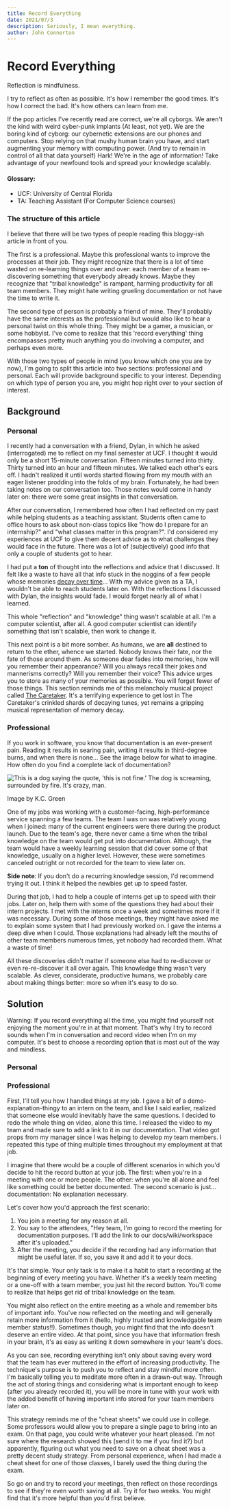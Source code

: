 ```yaml
---
title: Record Everything
date: 2021/07/3
description: Seriously, I mean everything.
author: John Connerton
---
```


# Record Everything

Reflection is mindfulness.

I try to reflect as often as possible. It's how I remember the good times. It's how I correct the bad. It's how others can learn from me.

If the pop articles I've recently read are correct, we're all cyborgs. We aren't the kind with weird cyber-punk implants (At least, not yet). We are the boring kind of cyborg: our cybernetic extensions are our phones and computers. Stop relying on that mushy human brain you have, and start augmenting your memory with computing power. (And try to remain in control of all that data yourself) Hark! We're in the age of information! Take advantage of your newfound tools and spread your knowledge scalably.

#### Glossary:

- UCF: University of Central Florida
- TA: Teaching Assistant (For Computer Science courses)

### The structure of this article

I believe that there will be two types of people reading this bloggy-ish article in front of you.

The first is a professional. Maybe this professional wants to improve the processes at their job. They might recognize that there is a lot of time wasted on re-learning things over and over: each member of a team re-discovering something that everybody already knows. Maybe they recognize that "tribal knowledge" is rampant, harming productivity for all team members. They might hate writing grueling documentation or not have the time to write it.

The second type of person is probably a friend of mine. They'll probably have the same interests as the professional but would also like to hear a personal twist on this whole thing. They might be a gamer, a musician, or some hobbyist. I've come to realize that this 'record everything' thing encompasses pretty much anything you do involving a computer, and perhaps even more.

With those two types of people in mind (you know which one you are by now), I'm going to split this article into two sections: professional and personal. Each will provide background specific to your interest. Depending on which type of person you are, you might hop right over to your section of interest.

## Background

### Personal

I recently had a conversation with a friend, Dylan, in which he asked (interrogated) me to reflect on my final semester at UCF. I thought it would only be a short 15-minute conversation. Fifteen minutes turned into thirty. Thirty turned into an hour and fifteen minutes. We talked each other's ears off. I hadn't realized it until words started flowing from my mouth with an eager listener prodding into the folds of my brain. Fortunately, he had been taking notes on our conversation too. Those notes would come in handy later on: there were some great insights in that conversation.

After our conversation, I remembered how often I had reflected on my past while helping students as a teaching assistant. Students often came to office hours to ask about non-class topics like "how do I prepare for an internship?" and "what classes matter in this program?". I'd considered my experiences at UCF to give them decent advice as to what challenges they would face in the future. There was a lot of (subjectively) good info that only a couple of students got to hear.

I had put a **ton** of thought into the reflections and advice that I discussed. It felt like a waste to have all that info stuck in the noggins of a few people whose memories [decay over time][1]... With my advice given as a TA, I wouldn't be able to reach students later on. With the reflections I discussed with Dylan, the insights would fade. I would forget nearly all of what I learned.

This whole "reflection" and "knowledge" thing wasn't scalable at all. I'm a computer scientist, after all. A good computer scientist can identify something that isn't scalable, then work to change it.

This next point is a bit more somber. As humans, we are **all** destined to return to the ether, whence we started. Nobody knows their fate, nor the fate of those around them. As someone dear fades into memories, how will you remember their appearance? Will you always recall their jokes and mannerisms correctly? Will you remember their voice? This advice urges you to store as many of your memories as possible. You will forget fewer of those things. This section reminds me of this melancholy musical project called [The Caretaker][2]. It's a terrifying experience to get lost in The Caretaker's crinkled shards of decaying tunes, yet remains a gripping musical representation of memory decay.

### Professional

If you work in software, you know that documentation is an ever-present pain. Reading it results in searing pain, writing it results in third-degree burns, and when there is none... See the image below for what to imagine. How often do you find a complete lack of documentation?

![This is a dog saying the quote, 'this is not fine.' The dog is screaming, surrounded by fire. It's crazy, man.](/images/this-is-not-fine.png)

<p style={{ textAlign: "center", marginTop: "-2em" }}>Image by K.C. Green</p>

One of my jobs was working with a customer-facing, high-performance service spanning a few teams. The team I was on was relatively young when I joined: many of the current engineers were there during the product launch. Due to the team's age, there never came a time when the tribal knowledge on the team would get put into documentation. Although, the team would have a weekly learning session that did cover some of that knowledge, usually on a higher level. However, these were sometimes canceled outright or not recorded for the team to view later on.

**Side note**: If you don't do a recurring knowledge session, I'd recommend trying it out. I think it helped the newbies get up to speed faster.

During that job, I had to help a couple of interns get up to speed with their jobs. Later on, help them with some of the questions they had about their intern projects. I met with the interns once a week and sometimes more if it was necessary. During some of those meetings, they might have asked me to explain some system that I had previously worked on. I gave the interns a deep dive when I could. Those explanations had already left the mouths of other team members numerous times, yet nobody had recorded them. What a waste of time!

All these discoveries didn't matter if someone else had to re-discover or even re-re-discover it all over again. This knowledge thing wasn't very scalable. As clever, considerate, productive humans, we probably care about making things better: more so when it's easy to do so.

## Solution

Warning: If you record everything all the time, you might find yourself not enjoying the moment you're in at that moment. That's why I try to record sounds when I'm in conversation and record video when I'm on my computer. It's best to choose a recording option that is most out of the way and mindless. 

### Personal 

### Professional

First, I'll tell you how I handled things at my job. I gave a bit of a demo-explanation-thingy to an intern on the team, and like I said earlier, realized that someone else would inevitably have the same questions. I decided to redo the whole thing on video, alone this time. I released the video to my team and made sure to add a link to it in our documentation. That video got props from my manager since I was helping to develop my team members. I repeated this type of thing multiple times throughout my employment at that job. 

I imagine that there would be a couple of different scenarios in which you'd decide to hit the record button at your job. The first: when you're in a meeting with one or more people. The other: when you're all alone and feel like something could be better documented. The second scenario is just... documentation: No explanation necessary.

Let's cover how you'd approach the first scenario:

1. You join a meeting for any reason at all.
2. You say to the attendees, "Hey team, I'm going to record the meeting for documentation purposes. I'll add the link to our docs/wiki/workspace after it's uploaded."
3. After the meeting, you decide if the recording had any information that might be useful later. If so, you save it and add it to your docs.

It's that simple. Your only task is to make it a habit to start a recording at the beginning of every meeting you have. Whether it's a weekly team meeting or a one-off with a team member, you just hit the record button. You'll come to realize that helps get rid of tribal knowledge on the team. 

You might also reflect on the entire meeting as a whole and remember bits of important info. You've now reflected on the meeting and will generally retain more information from it (hello, highly trusted and knowledgable team member status!!). Sometimes though, you might find that the info doesn't deserve an entire video. At that point, since you have that information fresh in your brain, it's as easy as writing it down somewhere in your team's docs. 

As you can see, recording everything isn't only about saving every word that the team has ever muttered in the effort of increasing productivity. The technique's purpose is to push you to reflect and stay mindful more often. I'm basically telling you to meditate more often in a drawn-out way. Through the act of storing things and considering what is important enough to keep (after you already recorded it), you will be more in tune with your work with the added benefit of having important info stored for your team members later on.

This strategy reminds me of the "cheat sheets" we could use in college. Some professors would allow you to prepare a single page to bring into an exam. On that page, you could write whatever your heart pleased. I'm not sure where the research showed this (send it to me if you find it?) but apparently, figuring out what you need to save on a cheat sheet was a pretty decent study strategy. From personal experience, when I had made a cheat sheet for one of those classes, I barely used the thing during the exam.

So go on and try to record your meetings, then reflect on those recordings to see if they're even worth saving at all. Try it for two weeks. You might find that it's more helpful than you'd first believe.

[1]: https://en.wikipedia.org/wiki/Decay_theory
[2]: https://en.wikipedia.org/wiki/The_Caretaker_(musician)
